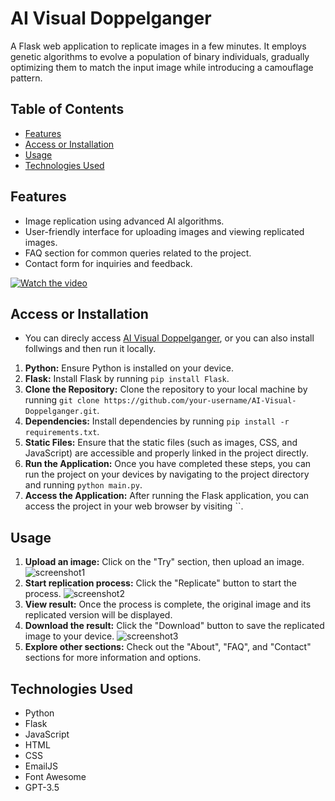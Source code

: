# AI Visual Doppelganger
A Flask web application to replicate images in a few minutes. It employs genetic algorithms to evolve a population of binary individuals, gradually optimizing them to match the input image while introducing a camouflage pattern.

## Table of Contents
- [Features](#features)
- [Access or Installation](#access-or-installation)
- [Usage](#usage)
- [Technologies Used](#technologies-used)

## Features
- Image replication using advanced AI algorithms.
- User-friendly interface for uploading images and viewing replicated images.
- FAQ section for common queries related to the project.
- Contact form for inquiries and feedback.

[![Watch the video](https://img.youtube.com/vi/VT6eddrVVOA?si=Xqikd8BP0JVDQipH/maxresdefault.jpg)](https://youtu.be/VT6eddrVVOA?si=Xqikd8BP0JVDQipH)

## <a name="#access-or-installation"></a>Access or Installation
- You can direcly access [AI Visual Doppelganger](https://ai-visual-doppelganger.onrender.com), or you can also install follwings and then run it locally. 
1. **Python:** Ensure Python is installed on your device.
2. **Flask:** Install Flask by running `pip install Flask`.
3. **Clone the Repository:** Clone the repository to your local machine by running `git clone https://github.com/your-username/AI-Visual-Doppelganger.git`.
4. **Dependencies:** Install dependencies by running `pip install -r requirements.txt`.
5. **Static Files:** Ensure that the static files (such as images, CSS, and JavaScript) are accessible and properly linked in the project directly.
6. **Run the Application:** Once you have completed these steps, you can run the project on your devices by navigating to the project directory and running `python main.py`.
7. **Access the Application:** After running the Flask application, you can access the project in your web browser by visiting ``.

## Usage
1. **Upload an image:** Click on the "Try" section, then upload an image.
![screenshot1](https://github.com/Ryo-samurai6340/AIVisualDoppelganger-image-replicator/assets/131563887/74a862d6-5560-400f-be91-2365108a7c2f)
2. **Start replication process:** Click the "Replicate" button to start the process.
![screenshot2](https://github.com/Ryo-samurai6340/AIVisualDoppelganger-image-replicator/assets/131563887/bd6f0b02-9728-495b-9e47-6d719aa6ad4e)
3. **View result:** Once the process is complete, the original image and its replicated version will be displayed.
4. **Download the result:** Click the "Download" button to save the replicated image to your device.
![screenshot3](https://github.com/Ryo-samurai6340/AIVisualDoppelganger-image-replicator/assets/131563887/2ef2343f-8a6d-4b8e-9548-d3d7577a7eca)
5. **Explore other sections:** Check out the "About", "FAQ", and "Contact" sections for more information and options.

## <a name="#technologies-used"></a>Technologies Used
- Python
- Flask
- JavaScript
- HTML
- CSS
- EmailJS
- Font Awesome
- GPT-3.5

